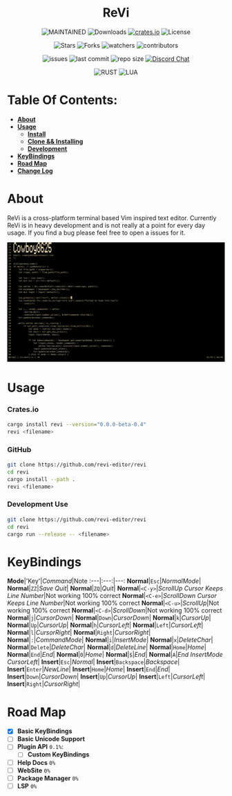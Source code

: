 <h1 align="center"> ReVi </h1>
<p align="center">
  <a><img alt="MAINTAINED" src="https://img.shields.io/badge/Maintained%3F-yes-green.svg"></a>
  <a><img alt="Downloads" src="https://img.shields.io/crates/d/revi"></a>
  <a href="https://crates.io/crates/revi"><img alt="crates.io" src="https://img.shields.io/crates/v/revi.svg"></a>
  <a><img alt="License" src="https://img.shields.io/badge/License-MIT-blue.svg"></a>
</p>
<p align="center">
  <a><img alt="Stars" src="https://img.shields.io/github/stars/revi-editor/revi?style=social"></a>
  <a><img alt="Forks" src="https://img.shields.io/github/forks/revi-editor/revi?style=social"></a>
  <a><img alt="watchers" src="https://img.shields.io/github/watchers/revi-editor/revi?style=social"></a>
  <a><img alt="contributors" src="https://img.shields.io/github/contributors/revi-editor/revi"></a>
</p>
<p align="center">
  <a><img alt="issues" src="https://img.shields.io/github/issues/revi-editor/revi"></a>
  <a><img alt="last commit" src="https://img.shields.io/github/last-commit/revi-editor/revi"></a>
  <a><img alt="repo size" src="https://img.shields.io/github/repo-size/revi-editor/revi"></a>
  <a href="https://discord.gg/KwnGX8P"><img alt="Discord Chat" src="https://img.shields.io/discord/509849754155614230"></a>
</p>
<p align="center">
  <a><img alt="RUST" src="https://img.shields.io/badge/Rust-000000?style=for-the-badge&logo=rust&logoColor=white"></a>
  <a><img alt="LUA" src="https://img.shields.io/badge/Lua-2C2D72?style=for-the-badge&logo=lua&logoColor=white"></a>
</p>

# Table Of Contents:

  - [**About**](#about)
  - [**Usage**](#usage)
    - [**Install**](#cratesio)
    - [**Clone && Installing**](#github)
    - [**Development**](#development-use)
  - [**KeyBindings**](#keybindings)
  - [**Road Map**](#road-map)
  - [**Change Log**](./change_log.md)

# About

ReVi is a cross-platform terminal based Vim inspired text editor.
Currently ReVi is in heavy development and is not really at a point for
every day usage.  If you find a bug please feel free to open a issues for it.

<p align="center">
  <a><img alt="Image" src="./snapshots/line_numbers.png"></a>
</p>


# Usage

### **Crates.io**
```sh
cargo install revi --version="0.0.0-beta-0.4"
revi <filename>
```
### **GitHub**
```sh
git clone https://github.com/revi-editor/revi
cd revi
cargo install --path .
revi <filename>
```

### **Development Use**
```sh
git clone https://github.com/revi-editor/revi
cd revi
cargo run --release -- <filename>
```

# KeyBindings

**Mode**|'Key'|*Command*|Note
:---|:---:|---:
**Normal**|`Esc`|*NormalMode*|
**Normal**|`ZZ`|*Save Quit*|
**Normal**|`ZQ`|*Quit*|
**Normal**|`<C-y>`|*ScrollUp Cursor Keeps Line Number*|Not working 100% correct
**Normal**|`<C-e>`|*ScrollDown Cursor Keeps Line Number*|Not working 100% correct
**Normal**|`<C-u>`|*ScrollUp*|Not working 100% correct
**Normal**|`<C-d>`|*ScrollDown*|Not working 100% correct
**Normal**|`j`|*CursorDown*|
**Normal**|`Down`|*CursorDown*|
**Normal**|`k`|*CursorUp*|
**Normal**|`Up`|*CursorUp*|
**Normal**|`h`|*CursorLeft*|
**Normal**|`Left`|*CursorLeft*|
**Normal**|`l`|*CursorRight*|
**Normal**|`Right`|*CursorRight*|
**Normal**|`:`|*CommandMode*|
**Normal**|`i`|*InsertMode*|
**Normal**|`x`|*DeleteChar*|
**Normal**|`Delete`|*DeleteChar*|
**Normal**|`d`|*DeleteLine*|
**Normal**|`Home`|*Home*|
**Normal**|`End`|*End*|
**Normal**|`0`|*Home*|
**Normal**|`$`|*End*|
**Normal**|`A`|*End InsertMode CursorLeft*|
**Insert**|`Esc`|*Normal*|
**Insert**|`Backspace`|*Backspace*|
**Insert**|`Enter`|*NewLine*|
**Insert**|`Home`|*Home*|
**Insert**|`End`|*End*|
**Insert**|`Down`|*CursorDown*|
**Insert**|`Up`|*CursorUp*|
**Insert**|`Left`|*CursorLeft*|
**Insert**|`Right`|*CursorRight*|



# Road Map

- [X] **Basic KeyBindings**
- [ ] **Basic Unicode Support**
- [ ] **Plugin API** `0.1%`:
  - [ ] **Custom KeyBindings**
- [ ] **Help Docs** `0%`
- [ ] **WebSite** `0%`
- [ ] **Package Manager** `0%`
- [ ] **LSP** `0%`
